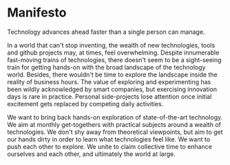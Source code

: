 # Manifesto

Technology advances ahead faster than a single person can manage.

In a world that can't stop inventing, the wealth of new technologies, tools and github projects may, at times, feel overwhelming. Despite innumerable fast-moving trains of technologies, there doesn't seem to be a sight-seeing train for getting hands-on with the broad landscape of the technology world. Besides, there wouldn't be time to explore the landscape inside the reality of business hours. The value of exploring and experimenting has been wildly acknowledged by smart companies, but exercising innovation days is rare in practice. Personal side-projects lose attention once initial excitement gets replaced by competing daily activities.

We want to bring back hands-on exploration of state-of-the-art technology. We aim at monthly get-togethers with practical subjects around a wealth of technologies. We don't shy away from theoretical viewpoints, but aim to get our hands dirty in order to learn what technologies feel like. We want to push each other to explore. We unite to claim collective time to enhance ourselves and each other, and ultimately the world at large.
